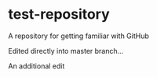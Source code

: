 # test-repository
A repository for getting familiar with GitHub

Edited directly into master branch...

An additional edit
